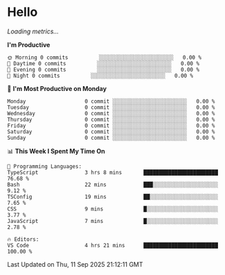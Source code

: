 # Hello

<!-- METRICS:START -->
<p><em>Loading metrics…</em></p>
<!-- METRICS:END -->

<!--START_SECTION:waka-->
**I'm Productive**

```text
🌞 Morning 0 commits          ░░░░░░░░░░░░░░░░░░░░░░░░   0.00 % 
🌆 Daytime 0 commits          ░░░░░░░░░░░░░░░░░░░░░░░░   0.00 % 
🌃 Evening 0 commits          ░░░░░░░░░░░░░░░░░░░░░░░░   0.00 % 
🌙 Night 0 commits          ░░░░░░░░░░░░░░░░░░░░░░░░   0.00 % 
```
📅 **I'm Most Productive on Monday**

```text
Monday                   0 commit ░░░░░░░░░░░░░░░░░░░░░░░░   0.00 % 
Tuesday                  0 commit ░░░░░░░░░░░░░░░░░░░░░░░░   0.00 % 
Wednesday                0 commit ░░░░░░░░░░░░░░░░░░░░░░░░   0.00 % 
Thursday                 0 commit ░░░░░░░░░░░░░░░░░░░░░░░░   0.00 % 
Friday                   0 commit ░░░░░░░░░░░░░░░░░░░░░░░░   0.00 % 
Saturday                 0 commit ░░░░░░░░░░░░░░░░░░░░░░░░   0.00 % 
Sunday                   0 commit ░░░░░░░░░░░░░░░░░░░░░░░░   0.00 % 
```

📊 **This Week I Spent My Time On**

```text
💬 Programming Languages: 
TypeScript               3 hrs 8 mins       ████████████████████████   76.68 % 
Bash                     22 mins            ███░░░░░░░░░░░░░░░░░░░░░   9.12 % 
TSConfig                 19 mins            ██░░░░░░░░░░░░░░░░░░░░░░   7.65 % 
CSS                      9 mins             █░░░░░░░░░░░░░░░░░░░░░░░   3.77 % 
JavaScript               7 mins             █░░░░░░░░░░░░░░░░░░░░░░░   2.78 % 

🔥 Editors: 
VS Code                  4 hrs 21 mins      ████████████████████████   100.00 % 
```

 Last Updated on Thu, 11 Sep 2025 21:12:11 GMT
<!--END_SECTION:waka-->
